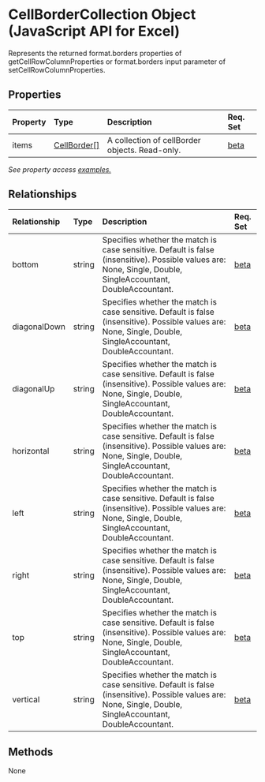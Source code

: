 # CellBorderCollection Object (JavaScript API for Excel)

Represents the returned format.borders properties of getCellRowColumnProperties or format.borders input parameter of setCellRowColumnProperties.

## Properties

| Property	   | Type	|Description| Req. Set|
|:---------------|:--------|:----------|:----|
|items|[CellBorder[]](cellborder.md)|A collection of cellBorder objects. Read-only.|[beta](../requirement-sets/excel-api-requirement-sets.md)|

_See property access [examples.](#property-access-examples)_

## Relationships
| Relationship | Type	|Description| Req. Set|
|:---------------|:--------|:----------|:----|
|bottom|string|Specifies whether the match is case sensitive. Default is false (insensitive). Possible values are: None, Single, Double, SingleAccountant, DoubleAccountant.|[beta](../requirement-sets/excel-api-requirement-sets.md)|
|diagonalDown|string|Specifies whether the match is case sensitive. Default is false (insensitive). Possible values are: None, Single, Double, SingleAccountant, DoubleAccountant.|[beta](../requirement-sets/excel-api-requirement-sets.md)|
|diagonalUp|string|Specifies whether the match is case sensitive. Default is false (insensitive). Possible values are: None, Single, Double, SingleAccountant, DoubleAccountant.|[beta](../requirement-sets/excel-api-requirement-sets.md)|
|horizontal|string|Specifies whether the match is case sensitive. Default is false (insensitive). Possible values are: None, Single, Double, SingleAccountant, DoubleAccountant.|[beta](../requirement-sets/excel-api-requirement-sets.md)|
|left|string|Specifies whether the match is case sensitive. Default is false (insensitive). Possible values are: None, Single, Double, SingleAccountant, DoubleAccountant.|[beta](../requirement-sets/excel-api-requirement-sets.md)|
|right|string|Specifies whether the match is case sensitive. Default is false (insensitive). Possible values are: None, Single, Double, SingleAccountant, DoubleAccountant.|[beta](../requirement-sets/excel-api-requirement-sets.md)|
|top|string|Specifies whether the match is case sensitive. Default is false (insensitive). Possible values are: None, Single, Double, SingleAccountant, DoubleAccountant.|[beta](../requirement-sets/excel-api-requirement-sets.md)|
|vertical|string|Specifies whether the match is case sensitive. Default is false (insensitive). Possible values are: None, Single, Double, SingleAccountant, DoubleAccountant.|[beta](../requirement-sets/excel-api-requirement-sets.md)|

## Methods
None

